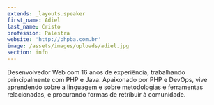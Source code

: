 ```yaml
---
extends: _layouts.speaker
first_name: Adiel
last_name: Cristo
profession: Palestra
website: 'http://phpba.com.br'
image: /assets/images/uploads/adiel.jpg
section: info
---
```

Desenvolvedor Web com 16 anos de experiência, trabalhando principalmente com PHP e Java. Apaixonado por PHP e DevOps, vive aprendendo sobre a linguagem e sobre metodologias e ferramentas relacionadas, e procurando formas de retribuir à comunidade.
